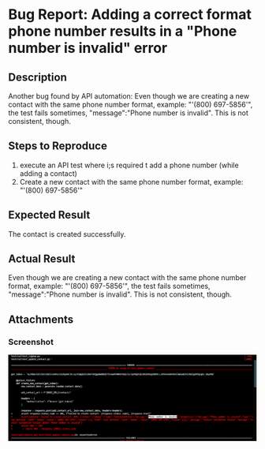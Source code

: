 # Bug Report: Adding a correct format phone number results in a "Phone number is invalid" error

## Description

Another bug found by API automation: Even though we are creating a new contact with the same phone number format, example: "'(800) 697-5856'", the test fails sometimes, "message":"Phone number is invalid".
This is not consistent, though.

## Steps to Reproduce

1. execute an API test where i;s required t add a phone number (while adding a contact)
2. Create a new contact with the same phone number format, example: "'(800) 697-5856'"

## Expected Result

The contact is created successfully.

## Actual Result

Even though we are creating a new contact with the same phone number format, example: "'(800) 697-5856'", the test fails sometimes, "message":"Phone number is invalid".
This is not consistent, though.

## Attachments

### Screenshot

![Screenshot showing failure](./test_evidence_bugs/phone_number_bug.png)